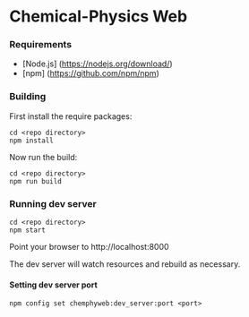 # Chemical-Physics Web
### Requirements

- [Node.js] (https://nodejs.org/download/)
- [npm] (https://github.com/npm/npm)

### Building

First install the require packages:

    cd <repo directory>
    npm install

Now run the build:

    cd <repo directory>
    npm run build

### Running dev server
    
    cd <repo directory>
    npm start

Point your browser to http://localhost:8000

The dev server will watch resources and rebuild as necessary.
#### Setting dev server port

    npm config set chemphyweb:dev_server:port <port>
